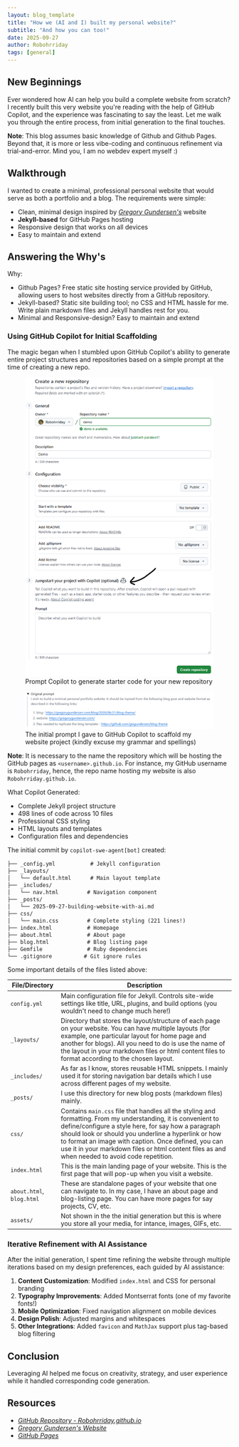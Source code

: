 ```yaml
---
layout: blog_template
title: "How we (AI and I) built my personal website?"
subtitle: "And how you can too!"
date: 2025-09-27
author: Robohrriday
tags: [general]
---
```


## New Beginnings

Ever wondered how AI can help you build a complete website from scratch? I recently built this very website you're reading with the help of GitHub Copilot, and the experience was fascinating to say the least. Let me walk you through the entire process, from initial generation to the final touches. 

**Note**: This blog assumes basic knowledge of Github and Github Pages. Beyond that, it is more or less vibe-coding and continuous refinement via trial-and-error. Mind you, I am no webdev expert myself \:)

## Walkthrough

I wanted to create a minimal, professional personal website that would serve as both a portfolio and a blog. The requirements were simple:
- Clean, minimal design inspired by [_Gregory Gundersen's_](https://gregorygundersen.com/) website
- **Jekyll-based** for GitHub Pages hosting
- Responsive design that works on all devices
- Easy to maintain and extend

## Answering the Why's

Why:
- Github Pages? Free static site hosting service provided by GitHub, allowing users to host websites directly from a GitHub repository.
- Jekyll-based? Static site building tool; no CSS and HTML hassle for me. Write plain markdown files and Jekyll handles rest for you.
- Minimal and Responsive-design? Easy to maintain and extend

### Using GitHub Copilot for Initial Scaffolding

The magic began when I stumbled upon GitHub Copilot's ability to generate entire project structures and repositories based on a simple prompt at the time of creating a new repo.

<figure>
    <img src="/assets/images/2025-09-25-building-website-with-ai/new-repo.png" alt="GitHub Copilot new repository prompt">
    <figcaption>
        Prompt Copilot to generate starter code for your new repository
    </figcaption>
</figure>

<figure>
    <img src="/assets/images/2025-09-25-building-website-with-ai/prompt.png" alt="Initial prompt to GitHub Copilot">
    <figcaption>
        The initial prompt I gave to GitHub Copilot to scaffold my website project (kindly excuse my grammar and spellings)
    </figcaption>
</figure>

**Note**: It is necessary to the name the repository which will be hosting the GitHub pages as `<username>.github.io`. For instance, my GitHub username is `Robohrriday`, hence, the repo name hosting my website is also `Robohrriday.github.io`.

What Copilot Generated:
- Complete Jekyll project structure
- 498 lines of code across 10 files
- Professional CSS styling
- HTML layouts and templates
- Configuration files and dependencies

The initial commit by `copilot-swe-agent[bot]` created:

```
├── _config.yml           # Jekyll configuration
├── _layouts/
│   └── default.html      # Main layout template
├── _includes/
│   └── nav.html         # Navigation component
├── _posts/
│   └── 2025-09-27-building-website-with-ai.md
├── css/
│   └── main.css         # Complete styling (221 lines!)
├── index.html           # Homepage
├── about.html           # About page
├── blog.html            # Blog listing page
├── Gemfile              # Ruby dependencies
└── .gitignore          # Git ignore rules
```

Some important details of the files listed above:

| File/Directory         | Description |
|------------------------|-------------|
| `config.yml`           | Main configuration file for Jekyll. Controls site-wide settings like title, URL, plugins, and build options (you wouldn't need to change much here!) |
| `_layouts/`            | Directory that stores the layout/structure of each page on your website. You can have multiple layouts (for example, one particular layout for home page and another for blogs). All you need to do is use the name of the layout in your markdown files or html content files to format according to the chosen layout. |
| `_includes/`           | As far as I know, stores reusable HTML snippets. I mainly used it for storing navigation bar details which I use across different pages of my website. |
| `_posts/`              | I use this directory for new blog posts (markdown files) mainly. |
| `css/`                 | Contains `main.css` file that handles all the styling and formatting. From my understanding, it is convenient to define/configure a style here, for say how a paragraph should look or should you underline a hyperlink or how to format an image with caption. Once defined, you can use it in your markdown files or html content files as and when needed to avoid code repetition. |
| `index.html`           | This is the main landing page of your website. This is the first page that will pop-up when you visit a website. |
| `about.html`, `blog.html` | These are standalone pages of your website that one can navigate to. In my case, I have an about page and blog-listing page. You can have more pages for say projects, CV, etc. |
| `assets/`               | Not shown in the the initial generation but this is where you store all your media, for intance, images, GIFs, etc.|

### Iterative Refinement with AI Assistance

After the initial generation, I spent time refining the website through multiple iterations based on my design preferences, each guided by AI assistance:

1. **Content Customization**: Modified `index.html` and CSS for personal branding
2. **Typography Improvements**: Added Montserrat fonts (one of my favorite fonts!)
3. **Mobile Optimization**: Fixed navigation alignment on mobile devices
4. **Design Polish**: Adjusted margins and whitespaces
5. **Other Integrations**: Added `favicon` and `MathJax` support plus tag-based blog filtering


## Conclusion

Leveraging AI helped me focus on creativity, strategy, and user experience while it handled corresponding code generation.  

## Resources

- [_GitHub Repository - Robohrriday.github.io_](https://github.com/Robohrriday/Robohrriday.github.io)
- [_Gregory Gundersen's Website_](https://gregorygundersen.com/)
- [_GitHub Pages_](https://docs.github.com/en/pages)